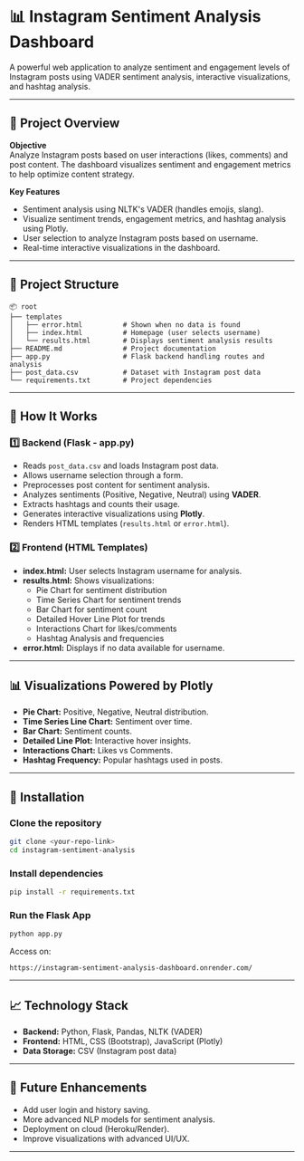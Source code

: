 
# 📊 Instagram Sentiment Analysis Dashboard

A powerful web application to analyze sentiment and engagement levels of Instagram posts using VADER sentiment analysis, interactive visualizations, and hashtag analysis.

---

## 📌 Project Overview

**Objective**  
Analyze Instagram posts based on user interactions (likes, comments) and post content. The dashboard visualizes sentiment and engagement metrics to help optimize content strategy.

**Key Features**
- Sentiment analysis using NLTK's VADER (handles emojis, slang).
- Visualize sentiment trends, engagement metrics, and hashtag analysis using Plotly.
- User selection to analyze Instagram posts based on username.
- Real-time interactive visualizations in the dashboard.

---

## 📂 Project Structure

```
📦 root
├── templates
│   ├── error.html          # Shown when no data is found
│   ├── index.html          # Homepage (user selects username)
│   └── results.html        # Displays sentiment analysis results
├── README.md               # Project documentation
├── app.py                  # Flask backend handling routes and analysis
├── post_data.csv           # Dataset with Instagram post data
└── requirements.txt        # Project dependencies
```

---

## 🧠 How It Works

### 1️⃣ Backend (Flask - app.py)
- Reads `post_data.csv` and loads Instagram post data.
- Allows username selection through a form.
- Preprocesses post content for sentiment analysis.
- Analyzes sentiments (Positive, Negative, Neutral) using **VADER**.
- Extracts hashtags and counts their usage.
- Generates interactive visualizations using **Plotly**.
- Renders HTML templates (`results.html` or `error.html`).

### 2️⃣ Frontend (HTML Templates)
- **index.html:** User selects Instagram username for analysis.
- **results.html:** Shows visualizations:
  - Pie Chart for sentiment distribution
  - Time Series Chart for sentiment trends
  - Bar Chart for sentiment count
  - Detailed Hover Line Plot for trends
  - Interactions Chart for likes/comments
  - Hashtag Analysis and frequencies
- **error.html:** Displays if no data available for username.

---

## 📊 Visualizations Powered by Plotly
- **Pie Chart:** Positive, Negative, Neutral distribution.
- **Time Series Line Chart:** Sentiment over time.
- **Bar Chart:** Sentiment counts.
- **Detailed Line Plot:** Interactive hover insights.
- **Interactions Chart:** Likes vs Comments.
- **Hashtag Frequency:** Popular hashtags used in posts.

---

## 📌 Installation

### Clone the repository

```bash
git clone <your-repo-link>
cd instagram-sentiment-analysis
```

### Install dependencies

```bash
pip install -r requirements.txt
```

### Run the Flask App

```bash
python app.py
```

Access on:

```
https://instagram-sentiment-analysis-dashboard.onrender.com/
```

---

## 📈 Technology Stack

- **Backend:** Python, Flask, Pandas, NLTK (VADER)
- **Frontend:** HTML, CSS (Bootstrap), JavaScript (Plotly)
- **Data Storage:** CSV (Instagram post data)

---

## 🚀 Future Enhancements

- Add user login and history saving.
- More advanced NLP models for sentiment analysis.
- Deployment on cloud (Heroku/Render).
- Improve visualizations with advanced UI/UX.

---

